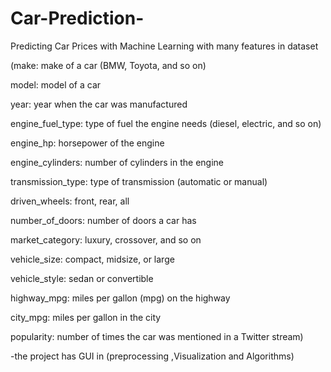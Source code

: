 # Car-Prediction-
Predicting Car Prices with Machine Learning with many features in dataset

(make: make of a car (BMW, Toyota, and so on)

model: model of a car

year: year when the car was manufactured

engine_fuel_type: type of fuel the engine needs (diesel, electric, and so on)

engine_hp: horsepower of the engine

engine_cylinders: number of cylinders in the engine

transmission_type: type of transmission (automatic or manual)

driven_wheels: front, rear, all

number_of_doors: number of doors a car has

market_category: luxury, crossover, and so on

vehicle_size: compact, midsize, or large

vehicle_style: sedan or convertible

highway_mpg: miles per gallon (mpg) on the highway

city_mpg: miles per gallon in the city

popularity: number of times the car was mentioned in a Twitter stream)

-the project has GUI in (preprocessing ,Visualization and Algorithms)
